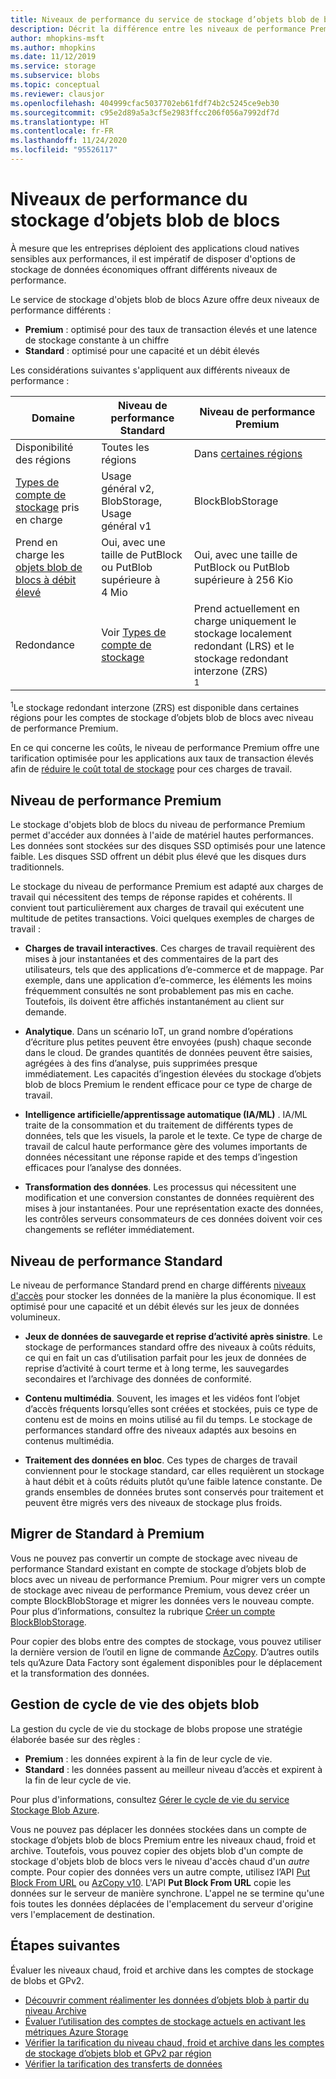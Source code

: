 ```yaml
---
title: Niveaux de performance du service de stockage d’objets blob de blocs – Stockage Azure
description: Décrit la différence entre les niveaux de performance Premium et Standard pour le stockage d’objets blob de blocs Azure.
author: mhopkins-msft
ms.author: mhopkins
ms.date: 11/12/2019
ms.service: storage
ms.subservice: blobs
ms.topic: conceptual
ms.reviewer: clausjor
ms.openlocfilehash: 404999cfac5037702eb61fdf74b2c5245ce9eb30
ms.sourcegitcommit: c95e2d89a5a3cf5e2983ffcc206f056a7992df7d
ms.translationtype: HT
ms.contentlocale: fr-FR
ms.lasthandoff: 11/24/2020
ms.locfileid: "95526117"
---
```

# <a name="performance-tiers-for-block-blob-storage"></a>Niveaux de performance du stockage d’objets blob de blocs

À mesure que les entreprises déploient des applications cloud natives sensibles aux performances, il est impératif de disposer d'options de stockage de données économiques offrant différents niveaux de performance.

Le service de stockage d'objets blob de blocs Azure offre deux niveaux de performance différents :

- **Premium** : optimisé pour des taux de transaction élevés et une latence de stockage constante à un chiffre
- **Standard** : optimisé pour une capacité et un débit élevés

Les considérations suivantes s'appliquent aux différents niveaux de performance :

| Domaine |Niveau de performance Standard  |Niveau de performance Premium  |
|---------|---------|---------|
|Disponibilité des régions     |   Toutes les régions      | Dans [certaines régions](https://azure.microsoft.com/global-infrastructure/services/?products=storage)       |
|[Types de compte de stockage](../common/storage-account-overview.md#types-of-storage-accounts) pris en charge     |     Usage général v2, BlobStorage, Usage général v1    |    BlockBlobStorage     |
|Prend en charge les [objets blob de blocs à débit élevé](https://azure.microsoft.com/blog/high-throughput-with-azure-blob-storage/)     |    Oui, avec une taille de PutBlock ou PutBlob supérieure à 4 Mio     |    Oui, avec une taille de PutBlock ou PutBlob supérieure à 256 Kio    |
|Redondance     |     Voir [Types de compte de stockage](../common/storage-account-overview.md#types-of-storage-accounts)   |  Prend actuellement en charge uniquement le stockage localement redondant (LRS) et le stockage redondant interzone (ZRS)<div role="complementary" aria-labelledby="zone-redundant-storage"><sup>1</sup></div>     |

<div id="zone-redundant-storage"><sup>1</sup>Le stockage redondant interzone (ZRS) est disponible dans certaines régions pour les comptes de stockage d’objets blob de blocs avec niveau de performance Premium.</div>

En ce qui concerne les coûts, le niveau de performance Premium offre une tarification optimisée pour les applications aux taux de transaction élevés afin de [réduire le coût total de stockage](https://azure.microsoft.com/blog/reducing-overall-storage-costs-with-azure-premium-blob-storage/) pour ces charges de travail.

## <a name="premium-performance"></a>Niveau de performance Premium

Le stockage d'objets blob de blocs du niveau de performance Premium permet d'accéder aux données à l'aide de matériel hautes performances. Les données sont stockées sur des disques SSD optimisés pour une latence faible. Les disques SSD offrent un débit plus élevé que les disques durs traditionnels.

Le stockage du niveau de performance Premium est adapté aux charges de travail qui nécessitent des temps de réponse rapides et cohérents. Il convient tout particulièrement aux charges de travail qui exécutent une multitude de petites transactions. Voici quelques exemples de charges de travail :

- **Charges de travail interactives**. Ces charges de travail requièrent des mises à jour instantanées et des commentaires de la part des utilisateurs, tels que des applications d’e-commerce et de mappage. Par exemple, dans une application d’e-commerce, les éléments les moins fréquemment consultés ne sont probablement pas mis en cache. Toutefois, ils doivent être affichés instantanément au client sur demande.

- **Analytique**. Dans un scénario IoT, un grand nombre d’opérations d’écriture plus petites peuvent être envoyées (push) chaque seconde dans le cloud. De grandes quantités de données peuvent être saisies, agrégées à des fins d’analyse, puis supprimées presque immédiatement. Les capacités d’ingestion élevées du stockage d’objets blob de blocs Premium le rendent efficace pour ce type de charge de travail.

- **Intelligence artificielle/apprentissage automatique (IA/ML)** . IA/ML traite de la consommation et du traitement de différents types de données, tels que les visuels, la parole et le texte. Ce type de charge de travail de calcul haute performance gère des volumes importants de données nécessitant une réponse rapide et des temps d’ingestion efficaces pour l’analyse des données.

- **Transformation des données**. Les processus qui nécessitent une modification et une conversion constantes de données requièrent des mises à jour instantanées. Pour une représentation exacte des données, les contrôles serveurs consommateurs de ces données doivent voir ces changements se refléter immédiatement.

## <a name="standard-performance"></a>Niveau de performance Standard

Le niveau de performance Standard prend en charge différents [niveaux d'accès](storage-blob-storage-tiers.md) pour stocker les données de la manière la plus économique. Il est optimisé pour une capacité et un débit élevés sur les jeux de données volumineux.

- **Jeux de données de sauvegarde et reprise d’activité après sinistre**. Le stockage de performances standard offre des niveaux à coûts réduits, ce qui en fait un cas d’utilisation parfait pour les jeux de données de reprise d’activité à court terme et à long terme, les sauvegardes secondaires et l’archivage des données de conformité.

- **Contenu multimédia**. Souvent, les images et les vidéos font l’objet d’accès fréquents lorsqu’elles sont créées et stockées, puis ce type de contenu est de moins en moins utilisé au fil du temps. Le stockage de performances standard offre des niveaux adaptés aux besoins en contenus multimédia. 

- **Traitement des données en bloc**. Ces types de charges de travail conviennent pour le stockage standard, car elles requièrent un stockage à haut débit et à coûts réduits plutôt qu’une faible latence constante. De grands ensembles de données brutes sont conservés pour traitement et peuvent être migrés vers des niveaux de stockage plus froids.

## <a name="migrate-from-standard-to-premium"></a>Migrer de Standard à Premium

Vous ne pouvez pas convertir un compte de stockage avec niveau de performance Standard existant en compte de stockage d’objets blob de blocs avec un niveau de performance Premium. Pour migrer vers un compte de stockage avec niveau de performance Premium, vous devez créer un compte BlockBlobStorage et migrer les données vers le nouveau compte. Pour plus d’informations, consultez la rubrique [Créer un compte BlockBlobStorage](storage-blob-create-account-block-blob.md).

Pour copier des blobs entre des comptes de stockage, vous pouvez utiliser la dernière version de l’outil en ligne de commande [AzCopy](../common/storage-use-azcopy-blobs.md). D’autres outils tels qu’Azure Data Factory sont également disponibles pour le déplacement et la transformation des données.

## <a name="blob-lifecycle-management"></a>Gestion de cycle de vie des objets blob

La gestion du cycle de vie du stockage de blobs propose une stratégie élaborée basée sur des règles :

- **Premium** : les données expirent à la fin de leur cycle de vie.
- **Standard** : les données passent au meilleur niveau d’accès et expirent à la fin de leur cycle de vie.

Pour plus d'informations, consultez [Gérer le cycle de vie du service Stockage Blob Azure](storage-lifecycle-management-concepts.md).

Vous ne pouvez pas déplacer les données stockées dans un compte de stockage d’objets blob de blocs Premium entre les niveaux chaud, froid et archive. Toutefois, vous pouvez copier des objets blob d'un compte de stockage d'objets blob de blocs vers le niveau d'accès chaud d'un *autre* compte. Pour copier des données vers un autre compte, utilisez l’API [Put Block From URL](/rest/api/storageservices/put-block-from-url) ou [AzCopy v10](../common/storage-use-azcopy-v10.md). L'API **Put Block From URL** copie les données sur le serveur de manière synchrone. L'appel ne se termine qu'une fois toutes les données déplacées de l'emplacement du serveur d'origine vers l'emplacement de destination.

## <a name="next-steps"></a>Étapes suivantes

Évaluer les niveaux chaud, froid et archive dans les comptes de stockage de blobs et GPv2.

- [Découvrir comment réalimenter les données d’objets blob à partir du niveau Archive](storage-blob-rehydration.md)
- [Évaluer l’utilisation des comptes de stockage actuels en activant les métriques Azure Storage](./monitor-blob-storage.md)
- [Vérifier la tarification du niveau chaud, froid et archive dans les comptes de stockage d’objets blob et GPv2 par région](https://azure.microsoft.com/pricing/details/storage/)
- [Vérifier la tarification des transferts de données](https://azure.microsoft.com/pricing/details/data-transfers/)